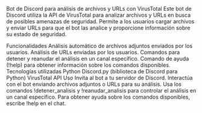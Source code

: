 Bot de Discord para análisis de archivos y URLs con VirusTotal
Este bot de Discord utiliza la API de VirusTotal para analizar archivos y URLs en busca de posibles amenazas de seguridad. Permite a los usuarios cargar archivos y enviar URLs para que el bot las analice y proporcione información sobre su estado de seguridad.

Funcionalidades
Análisis automático de archivos adjuntos enviados por los usuarios.
Análisis de URLs enviadas por los usuarios.
Comandos para detener y reanudar el análisis en un canal específico.
Comando de ayuda (!help) para obtener información sobre los comandos disponibles.
Tecnologías utilizadas
Python
Discord.py (biblioteca de Discord para Python)
VirusTotal API
Uso
Invita al bot a tu servidor de Discord.
Interactúa con el bot enviando archivos adjuntos o URLs para su análisis.
Usa los comandos !detener_analisis y !reanudar_analisis para controlar el análisis en un canal específico.
Para obtener ayuda sobre los comandos disponibles, escribe !help en el chat.
